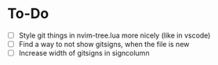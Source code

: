 # To-Do

- [ ] Style git things in nvim-tree.lua more nicely (like in vscode)
- [ ] Find a way to not show gitsigns, when the file is new
- [ ] Increase width of gitsigns in signcolumn
